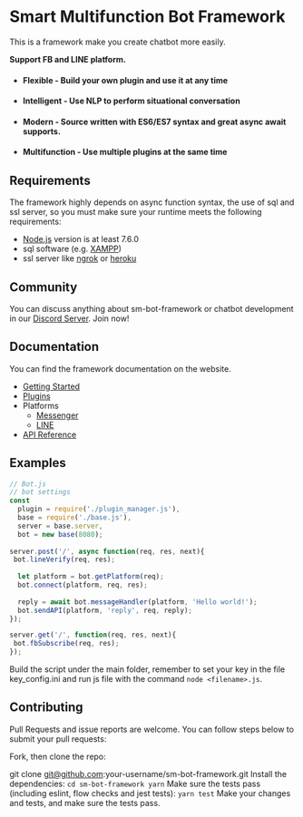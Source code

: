 # Smart Multifunction Bot Framework

This is a framework make you create chatbot more easily.

<b>Support FB and LINE platform.</b>

* #### Flexible - Build your own plugin and use it at any time
* #### Intelligent - Use NLP to perform situational conversation
* #### Modern - Source written with ES6/ES7 syntax and great async await supports.
* #### Multifunction - Use multiple plugins at the same time

## Requirements
The framework highly depends on async function syntax, the use of sql and ssl server, so you must make sure your runtime meets the following requirements:
* [Node.js](https://nodejs.org/en/) version is at least 7.6.0
* sql software (e.g. [XAMPP](https://www.apachefriends.org/zh_tw/index.html))
* ssl server like [ngrok](https://ngrok.com/) or [heroku](https://www.heroku.com/)

## Community

You can discuss anything about sm-bot-framework or chatbot development in our [Discord Server](https://discord.gg/Gjaamg). Join now!

## <a name="documentation"></a>Documentation

You can find the framework documentation on the website.

* [Getting Started](https://github.com/Mist-Rain/Bot-Framework/blob/master/docs/Getting-Started.md#getting_started)
* [Plugins](https://github.com/Mist-Rain/Bot-Framework/blob/master/docs/Plugins.md)
* Platforms
  * [Messenger](https://github.com/Mist-Rain/Bot-Framework/blob/master/docs/Platforms/Messenger.md)
  * [LINE](https://github.com/Mist-Rain/Bot-Framework/blob/master/docs/Platforms/LINE.md)
* [API Reference](https://github.com/Mist-Rain/Bot-Framework/blob/master/docs/API-Reference.md)

## Examples

```javascript
// Bot.js
// bot settings
const
  plugin = require('./plugin_manager.js'),
  base = require('./base.js'),
  server = base.server,
  bot = new base(8080);
  
server.post('/', async function(req, res, next){
 bot.lineVerify(req, res);
  
  let platform = bot.getPlatform(req);
  bot.connect(platform, req, res);
  
  reply = await bot.messageHandler(platform, 'Hello world!');
  bot.sendAPI(platform, 'reply', req, reply);
});

server.get('/', function(req, res, next){
 bot.fbSubscribe(req, res);
});
```
Build the script under the main folder, remember to set your key in the file key_config.ini and run js file with the command ``node <filename>.js``.
## Contributing
Pull Requests and issue reports are welcome. You can follow steps below to submit your pull requests:

Fork, then clone the repo:

git clone git@github.com:your-username/sm-bot-framework.git
Install the dependencies:
``
cd sm-bot-framework
yarn
``
Make sure the tests pass (including eslint, flow checks and jest tests):
``
yarn test
``
Make your changes and tests, and make sure the tests pass.
